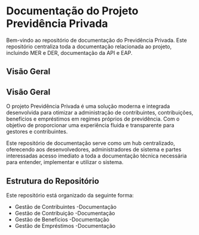 # Documentação do Projeto Previdência Privada

Bem-vindo ao repositório de documentação do Previdência Privada. Este repositório centraliza toda a documentação relacionada ao projeto, incluindo MER e DER, documentação da API e EAP.

## Visão Geral

## Visão Geral

O projeto Previdência Privada é uma solução moderna e integrada desenvolvida para otimizar a administração de contribuintes, contribuições, benefícios e empréstimos em regimes próprios de previdência. Com o objetivo de proporcionar uma experiência fluida e transparente para gestores e contribuintes.

Este repositório de documentação serve como um hub centralizado, oferecendo aos desenvolvedores, administradores de sistema e partes interessadas acesso imediato a toda a documentação técnica necessária para entender, implementar e utilizar o sistema.

## Estrutura do Repositório

Este repositório está organizado da seguinte forma:

- Gestão de Contribuintes -Documentação
- Gestão de Contribuição -Documentação
- Gestão de Benefícios -Documentação
- Gestão de Empréstimos -Documentação

